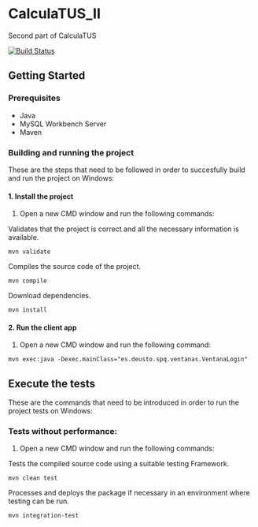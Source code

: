 # CalculaTUS_II
Second part of CalculaTUS

[![Build Status](https://travis-ci.org/PirisCaballero/CalculaTUS_II.svg?branch=master)](https://travis-ci.com/PirisCaballero/CalculaTUS_II)

## Getting Started
### Prerequisites
* Java 
* MySQL Workbench Server
* Maven

### Building and running the project
These are the steps that need to be followed in order to succesfully build and run the project on Windows:

#### 1. Install the project
1. Open a new CMD window and run the following commands:

Validates that the project is correct and all the necessary information is available.
```
mvn validate
```
Compiles the source code of the project.
```
mvn compile
```
Download dependencies.
```
mvn install
```

#### 2.  Run the client app
1. Open a new CMD window and run the following command:
```
mvn exec:java -Dexec.mainClass="es.deusto.spq.ventanas.VentanaLogin"
```
## Execute the tests
These are the commands that need to be introduced in order to run the project tests on Windows:
###  Tests without performance:
1. Open a new CMD window and run the following commands:

Tests the compiled source code using a suitable testing Framework.
```
mvn clean test
```
Processes and deploys the package if necessary in an environment where testing can be run.
```
mvn integration-test
```
